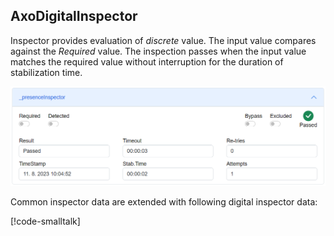 ## AxoDigitalInspector

Inspector provides evaluation of *discrete* value. The input value compares against the *Required* value. The inspection passes when the input value matches the required value without interruption for the duration of stabilization time.

![Digital inspector](assets/digital-inspector.png)

Common inspector data are extended with following digital inspector data:

[!code-smalltalk[](../ctrl/src/AxoDigitalInspector/AxoDigitalInspectorData.st?name=AxoDigitalInspectorDataDeclaration)]
